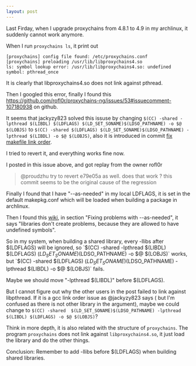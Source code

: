 ```yaml
---
layout: post
---
```


Last Firday, when I upgrade proxychains from 4.8.1 to 4.9 in my archlinux, it suddenly cannot work anymore.

When I run `proxychains ls`, it print out

```
[proxychains] config file found: /etc/proxychains.conf
[proxychains] preloading /usr/lib/libproxychains4.so
ls: symbol lookup error: /usr/lib/libproxychains4.so: undefined symbol: pthread_once
```

It is clearly that libproxychains4.so does not link against pthread.

Then I googled this error, finally I found this https://github.com/rofl0r/proxychains-ng/issues/53#issuecomment-107180938
on github.

It seems that jackyzy823 solved this issuse by changing
`$(CC) -shared -lpthread $(LIBDL) $(LDFLAGS) $(LD_SET_SONAME)$(LDSO_PATHNAME) -o $@ $(LOBJS)`
to
`$(CC) -shared $(LDFLAGS) $(LD_SET_SONAME)$(LDSO_PATHNAME) -lpthread $(LIBDL) -o $@ $(LOBJS)`,
also it is introduced in commit [fix makefile link order](https://github.com/rofl0r/proxychains-ng/commit/377b474b40bb34fde018301294e02850dac928fe).

I tried to revert it, and everything works fine now.

I posted in this issue above, and got replay from the owner rofl0r
> @proudzhu try to revert e79e05a as well. does that work ? this commit seems to be the original cause of the regression

Finally I found that I have "--as-needed" in my local LDFLAGS, it is set in the default makepkg.conf which will be loaded when building a package in archlinux.

Then I found this [wiki](https://wiki.gentoo.org/wiki/Project:Quality_Assurance/As-needed),
in section "Fixing problems with --as-needed", it says "libraries don't create problems, because they are allowed to have undefined symbols".

So in my system, when building a shared library, every -llibs after $(LDFLAGS) will be ignored, so
`$(CC) -shared -lpthread $(LIBDL) $(LDFLAGS) $(LD_SET_SONAME)$(LDSO_PATHNAME) -o $@ $(LOBJS)` works,
but `$(CC) -shared $(LDFLAGS) $(LD_SET_SONAME)$(LDSO_PATHNAME) -lpthread $(LIBDL) -o $@ $(LOBJS)` fails.

Maybe we should move  "-lpthread $(LIBDL)" before $(LDFLAGS).

But I cannot figure out why the other users in the post failed to link against libpthread.
If it is a gcc link order issue as @jackyzy823 says ( but I'm confused as there is not other library in the argument), maybe we could change to
`$(CC) -shared  $(LD_SET_SONAME)$(LDSO_PATHNAME) -lpthread $(LIBDL) $(LDFLAGS) -o $@ $(LOBJS)`?

Think in more depth, it is also related with the structure of `proxychains`.
The program `proxychains` does not link against `libproxychains4.so`, it just load the library and do the other things.

Conclusion:
Remember to add -llibs before $(LDFLAGS) when building shared libraries.
